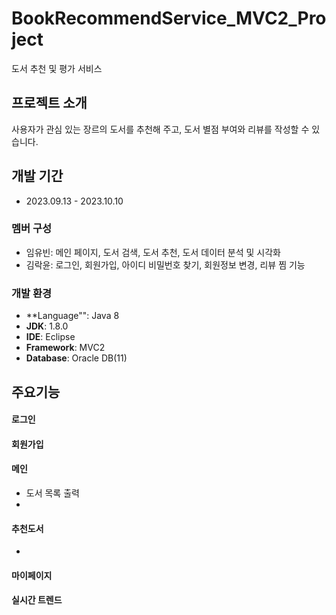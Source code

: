 # BookRecommendService_MVC2_Project
도서 추천 및 평가 서비스


## 프로젝트 소개
사용자가 관심 있는 장르의 도서를 추천해 주고, 도서 별점 부여와 리뷰를 작성할 수 있습니다.

## 개발 기간
* 2023.09.13 - 2023.10.10

### 멤버 구성
  - 임유빈: 메인 페이지, 도서 검색, 도서 추천, 도서 데이터 분석 및 시각화
  - 김락윤: 로그인, 회원가입, 아이디 비밀번호 찾기, 회원정보 변경, 리뷰 찜 기능

### 개발 환경
  - **Language"": Java 8
  - **JDK**: 1.8.0
  - **IDE**: Eclipse
  - **Framework**: MVC2
  - **Database**: Oracle DB(11)

## 주요기능
#### 로그인

#### 회원가입

#### 메인
  - 도서 목록 출력
  - 
#### 추천도서
  - 
#### 마이페이지

#### 실시간 트렌드


